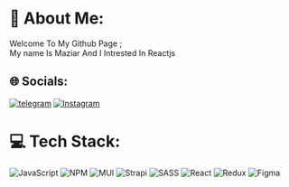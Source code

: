 # 💫 About Me:

Welcome To My Github Page ;<br>My name Is Maziar And I Intrested In Reactjs<br>

## 🌐 Socials:

[![telegram]([https://img.shields.io/badge/Telegram-2CA5E0?style=flat-squeare&logo=telegram&logoColor=white)](https://t.me/luciferorangel](https://img.shields.io/badge/Telegram-2CA5E0?style=flat-squeare&logo=telegram&logoColor=white)]) [![Instagram](https://img.shields.io/badge/Instagram-%23E4405F.svg?logo=Instagram&logoColor=white)](https://instagram.com/@manocode)

# 💻 Tech Stack:

![JavaScript](https://img.shields.io/badge/javascript-%23323330.svg?style=for-the-badge&logo=javascript&logoColor=%23F7DF1E) ![NPM](https://img.shields.io/badge/NPM-%23CB3837.svg?style=for-the-badge&logo=npm&logoColor=white)  ![MUI](https://img.shields.io/badge/MUI-%230081CB.svg?style=for-the-badge&logo=mui&logoColor=white) ![Strapi](https://img.shields.io/badge/strapi-%232E7EEA.svg?style=for-the-badge&logo=strapi&logoColor=white) ![SASS](https://img.shields.io/badge/SASS-hotpink.svg?style=for-the-badge&logo=SASS&logoColor=white) ![React](https://img.shields.io/badge/react-%2320232a.svg?style=for-the-badge&logo=react&logoColor=%2361DAFB) ![Redux](https://img.shields.io/badge/redux-%23593d88.svg?style=for-the-badge&logo=redux&logoColor=white)  ![Figma](https://img.shields.io/badge/figma-%23F24E1E.svg?style=for-the-badge&logo=figma&logoColor=white) 


